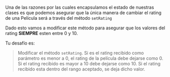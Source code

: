 Una de las razones por las cuales encapsulamos el estado de nuestras clases es que podemos asegurar que la única manera de cambiar el rating de una Pelicula será a través del método `setRating`

Dado esto vamos a modificar este método para asegurar que los valores del rating **SIEMPRE** esten entre 0 y 10.

Tu desafío es:

> Modificar el método `setRating`. Si es el rating recibido como parámetro es menor a 0, el rating de la película debe dejarse como 0. Si el rating recibido es mayor a 10 debe dejarse como 10. Si el rating recibido esta dentro del rango aceptado, se deja dicho valor.